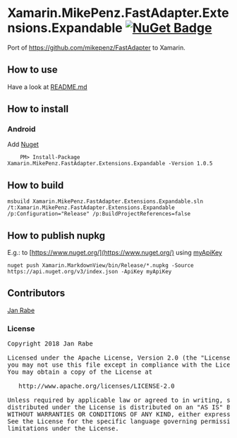 # Xamarin.MikePenz.FastAdapter.Extensions.Expandable [![NuGet Badge](https://buildstats.info/nuget/Xamarin.MikePenz.FastAdapter.Extensions.Expandable)](https://www.nuget.org/packages/Xamarin.MikePenz.FastAdapter.Extensions.Expandable/) 

Port of https://github.com/mikepenz/FastAdapter to Xamarin.

## How to use

Have a look at [README.md](https://github.com/mikepenz/FastAdapter/blob/develop/README.md)

## How to install

### Android

Add [Nuget](https://www.nuget.org/packages/Xamarin.MikePenz.FastAdapter.Extensions.Expandable)

        PM> Install-Package Xamarin.MikePenz.FastAdapter.Extensions.Expandable -Version 1.0.5

## How to build

    msbuild Xamarin.MikePenz.FastAdapter.Extensions.Expandable.sln /t:Xamarin.MikePenz.FastAdapter.Extensions.Expandable /p:Configuration="Release" /p:BuildProjectReferences=false

## How to publish nupkg

E.g.: to [https://www.nuget.org/](https://www.nuget.org/) using [myApiKey](https://www.nuget.org/account/apikeys)

    nuget push Xamarin.MarkdownView/bin/Release/*.nupkg -Source https://api.nuget.org/v3/index.json -ApiKey myApiKey

## Contributors

[Jan Rabe](jan.rabe@kibotu.net)

### License
<pre>
Copyright 2018 Jan Rabe

Licensed under the Apache License, Version 2.0 (the "License");
you may not use this file except in compliance with the License.
You may obtain a copy of the License at

   http://www.apache.org/licenses/LICENSE-2.0

Unless required by applicable law or agreed to in writing, software
distributed under the License is distributed on an "AS IS" BASIS,
WITHOUT WARRANTIES OR CONDITIONS OF ANY KIND, either express or implied.
See the License for the specific language governing permissions and
limitations under the License.
</pre>

